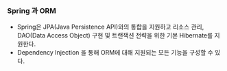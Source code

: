 ### Spring 과 ORM

* Spring은 JPA(Java Persistence API)와의 통합을 지원하고 리소스 관리, DAO(Data Access Object) 구현 및 트랜잭션 전략을 위한 기본 Hibernate를 지원한다.
* Dependency Injection 을 통해 ORM에 대해 지원되는 모든 기능을 구성할 수 있다.
